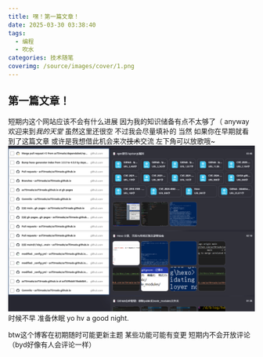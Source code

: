```yaml
---
title: 嘿！第一篇文章！
date: 2025-03-30 03:38:40
tags:
  - 编程
  - 吹水
categories: 技术随笔
coverimg: /source/images/cover/1.png
---
```


## 第一篇文章！
短期内这个网站应该不会有什么进展
因为我的知识储备有点不太够了（
anyway欢迎来到*我的天堂*
虽然这里还很空 不过我会尽量填补的
当然 如果你在早期就看到了这篇文章 或许是我想借此机会来次~~技术~~交流
左下角可以放歌哦~
![好累...](../images/嘿！第一篇文章！.png)
时候不早 准备休眠
yo hv a good night.

btw这个博客在初期随时可能更新主题 某些功能可能有变更 短期内不会开放评论（byd好像有人会评论一样）
